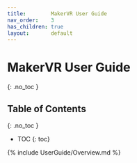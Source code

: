 ```yaml
---
title:        MakerVR User Guide
nav_order:    3
has_children: true
layout:       default
---
```


# MakerVR User Guide
{: .no_toc }

## Table of Contents
{: .no_toc }

- TOC
{: toc}

{% include UserGuide/Overview.md %}
